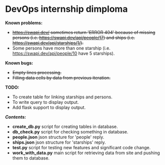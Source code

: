 <h1>DevOps internship dimploma</h1>

<b>Known problems:</b>
- <s>https://swapi.dev/ sometimes return 'ERROR 404' because of missing persons (i.e. https://swapi.dev/api/people/17) and ships (i.e. https://swapi.dev/api/starships/1/).</s>
- Some persons have more than one starship (i.e. https://swapi.dev/api/people/10 have 5 starships).

<b>Known bugs:</b>
- <s>Empty lines processing.</s>
- <s>Filling data cells by data from previous iteration.</s>

<b>TODO:</b>
- To create table for linking starships and persons.
- To write query to display output.
- Add flask support to display output.

<b><i>Contents:</i></b>
- <b>create_db.py</b> script for creating tables in database.
- <b>db_check.py</b> script for checking something in database.
- <b>people.json</b> json structure for 'people' reply.
- <b>ships.json</b> json structure for 'starships' reply.
- <b>test.py</b> script for testing new features and significant code change.
- <b>work_with_data.py</b> main script for retrieving data from site and pushing them to database.
